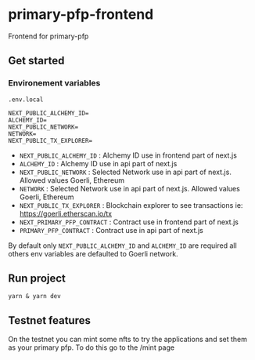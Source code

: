 # primary-pfp-frontend

Frontend for primary-pfp

## Get started

### Environement variables

`.env.local`

```
NEXT_PUBLIC_ALCHEMY_ID=
ALCHEMY_ID=
NEXT_PUBLIC_NETWORK=
NETWORK=
NEXT_PUBLIC_TX_EXPLORER=
```

- `NEXT_PUBLIC_ALCHEMY_ID` : Alchemy ID use in frontend part of next.js
- `ALCHEMY_ID` : Alchemy ID use in api part of next.js
- `NEXT_PUBLIC_NETWORK` : Selected Network use in api part of next.js. Allowed values Goerli, Ethereum
- `NETWORK` : Selected Network use in api part of next.js. Allowed values Goerli, Ethereum
- `NEXT_PUBLIC_TX_EXPLORER` : Blockchain explorer to see transactions ie: https://goerli.etherscan.io/tx
- `NEXT_PRIMARY_PFP_CONTRACT` : Contract use in frontend part of next.js
- `PRIMARY_PFP_CONTRACT` : Contract use in api part of next.js

By default only `NEXT_PUBLIC_ALCHEMY_ID` and `ALCHEMY_ID` are required all others env variables are defaulted to Goerli network.

## Run project

```
yarn & yarn dev
```

## Testnet features

On the testnet you can mint some nfts to try the applications and set them as your primary pfp.
To do this go to the /mint page
